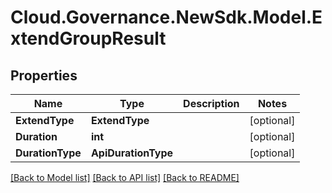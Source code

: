 # Cloud.Governance.NewSdk.Model.ExtendGroupResult
## Properties

Name | Type | Description | Notes
------------ | ------------- | ------------- | -------------
**ExtendType** | **ExtendType** |  | [optional] 
**Duration** | **int** |  | [optional] 
**DurationType** | **ApiDurationType** |  | [optional] 

[[Back to Model list]](../README.md#documentation-for-models) [[Back to API list]](../README.md#documentation-for-api-endpoints) [[Back to README]](../README.md)

